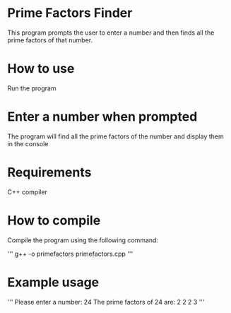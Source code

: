 # Prime Factors Finder
This program prompts the user to enter a number and then finds all the prime factors of that number.

# How to use
Run the program
# Enter a number when prompted
The program will find all the prime factors of the number and display them in the console
# Requirements
C++ compiler
# How to compile
Compile the program using the following command:

'''
g++ -o primefactors primefactors.cpp
'''

# Example usage
'''
Please enter a number:
24
The prime factors of 24 are: 2 2 2 3
'''
